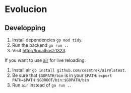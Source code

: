 # Evolucion

## Developping

1. Install dependencies `go mod tidy`.
2. Run the backend `go run .`.
3. Visit [http://localhost:1323](http://localhost:1323).

If you want to use [air](https://github.com/cosmtrek/air) for live reloading:
1. Install air `go install github.com/cosmtrek/air@latest`.
2. Be sure that `$GOPATH/bin` is in your `$PATH`: `export PATH=$PATH:$GOROOT/bin:$GOPATH/bin`
3. Run `air` instead of `go run .`.
